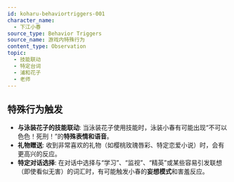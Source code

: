 ```yaml
---
id: koharu-behaviortriggers-001
character_name:
  - 下江小春
source_type: Behavior Triggers
source_name: 游戏内特殊行为
content_type: Observation
topic:
  - 技能联动
  - 特定台词
  - 浦和花子
  - 老师
---
```

## 特殊行为触发
- **与泳装花子的技能联动**: 当泳装花子使用技能时，泳装小春有可能出现“不可以色色！死刑！”的**特殊表情和语音**。
- **礼物赠送**: 收到非常喜欢的礼物（如樱桃玫瑰唇彩、特定恋爱小说）时，会有更高兴的反应。
- **特定对话选择**: 在对话中选择与“学习”、“监视”、“精英”或某些容易引发联想（即使看似无害）的词汇时，有可能触发小春的**妄想模式**和害羞反应。